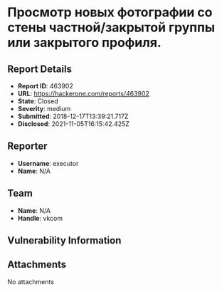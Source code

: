 # Просмотр новых фотографии со стены частной/закрытой группы или закрытого профиля.

## Report Details
- **Report ID**: 463902
- **URL**: https://hackerone.com/reports/463902
- **State**: Closed
- **Severity**: medium
- **Submitted**: 2018-12-17T13:39:21.717Z
- **Disclosed**: 2021-11-05T16:15:42.425Z

## Reporter
- **Username**: executor
- **Name**: N/A

## Team
- **Name**: N/A
- **Handle**: vkcom

## Vulnerability Information


## Attachments
No attachments
